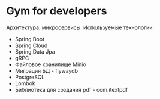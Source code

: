 # Gym for developers
Архитектура: микросервисы.
Используемые технологии:
  * Spring Boot
  * Spring Cloud
  * Spring Data Jpa
  * gRPC
  * Файловое хранилище Minio
  * Миграция БД - flywaydb
  * PostgreSQL
  * Lombok
  * Библиотека для создания pdf - com.itextpdf 
